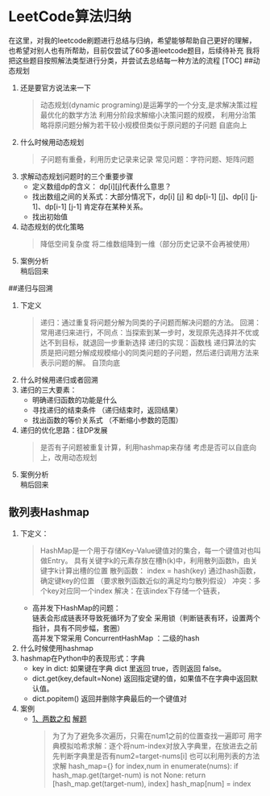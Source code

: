 # LeetCode算法归纳
在这里，对我的leetcode刷题进行总结与归纳，希望能够帮助自己更好的理解，也希望对别人也有所帮助，目前仅尝试了60多道leetcode题目，后续待补充
我将把这些题目按照解法类型进行分类，并尝试去总结每一种方法的流程
[TOC]
##动态规划
1. 还是要官方说法来一下
    >动态规划(dynamic programing)是运筹学的一个分支,是求解决策过程最优化的数学方法
    >利用分阶段求解缩小决策问题的规模，
    >利用分治策略将原问题分解为若干较小规模但类似于原问题的子问题
    >自底向上
2. 什么时候用动态规划
    >子问题有重叠，利用历史记录来记录
    >常见问题：字符问题、矩阵问题
3. 求解动态规划问题时的三个重要步骤
    - 定义数组dp的含义： dp[i][j]代表什么意思？
    - 找出数组之间的关系式：大部分情况下，dp[i] [j] 和 dp[i-1] [j]、dp[i] [j-1]、dp[i-1] [j-1] 肯定存在某种关系。
    - 找出初始值
4. 动态规划的优化策略
    >降低空间复杂度
    >将二维数组降到一维（部分历史记录不会再被使用）
5. 案例分析  
    稍后回来

##递归与回溯
1. 下定义
    >递归：通过重复将问题分解为同类的子问题而解决问题的方法。
    >回溯：常用递归来进行，不同点：当探索到某一步时，发现原先选择并不优或达不到目标，就退回一步重新选择
    >递归的实现：函数栈
    >递归算法的实质是把问题分解成规模缩小的同类问题的子问题，然后递归调用方法来表示问题的解。
    >自顶向底
2. 什么时候用递归或者回溯
3. 递归的三大要素：
    - 明确递归函数的功能是什么
    - 寻找递归的结束条件 （递归结束时，返回结果）
    - 找出函数的等价关系式 （不断缩小参数的范围）
4. 递归的优化思路：往DP发展
    > 是否有子问题被重复计算，利用hashmap来存储
    > 考虑是否可以自底向上，改用动态规划
5. 案例分析  
    稍后回来  
     
## 散列表Hashmap 
1. 下定义：
    >HashMap是一个用于存储Key-Value键值对的集合，每一个键值对也叫做Entry。
    >具有关键字k的元素存放在槽h(k)中，利用散列函数h，由关键字k计算出槽的位置
    >散列函数： index = hash(key) 通过hash函数，确定键key的位置  （要求散列函数近似的满足均匀散列假设）
    >冲突：多个key对应同一个index    解决：在该index下存储一个链表，
    - 高并发下HashMap的问题：  
        链表会形成链表环导致死循环为了安全 采用锁（判断链表有环，设置两个指针，具有不同步幅，套圈）  
        高并发下常采用 ConcurrentHashMap ：二级的hash
2. 什么时候使用hashmap
3. hashmap在Python中的表现形式：字典
    - key in dict: 如果键在字典 dict 里返回 true，否则返回 false。
    - dict.get(key,default=None) 返回指定键的值，如果值不在字典中返回默认值。
    - dict.popitem() 返回并删除字典最后的一个键值对
4. 案例
    - [1、两数之和](https://leetcode-cn.com/problems/two-sum/) [解题](/001_two_sum.py)
        >为了为了避免多次遍历，只需在num1之前的位置查找一遍即可
        >用字典模拟哈希求解：逐个将num-index对放入字典里，在放进去之前先判断字典里是否有num2=target-nums[i]
        >也可以利用列表的方法求解
        hash_map={}
        for index,num in enumerate(nums):
            if hash_map.get(target-num) is not None:
                return [hash_map.get(target-num), index]
            hash_map[num] = index
